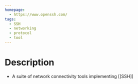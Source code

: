 ```yaml
---
homepage:
  - https://www.openssh.com/
tags:
  - SSH
  - networking
  - protocol
  - tool
---
```

# Description
- A suite of network connectivity tools implementing [[SSH]]